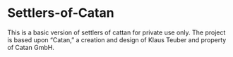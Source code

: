 # Settlers-of-Catan
This is a basic version of settlers of cattan for private use only. The project is based upon “Catan,” a creation and design of Klaus Teuber and property of Catan GmbH.
